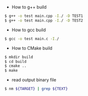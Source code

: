 * How to g++ build
``` bash
$ g++ -o test main.cpp -I./ -D TEST1
$ g++ -o test main.cpp -I./ -D TEST2
```
* How to gcc build
``` bash
$ gcc -o test main.c -I./
```
* How to CMake build
``` bash
$ mkdir build
$ cd build
$ cmake ..
$ make
```
* read output binary file
``` bash
$ nm ${TARGET} | grep ${TEXT}
```